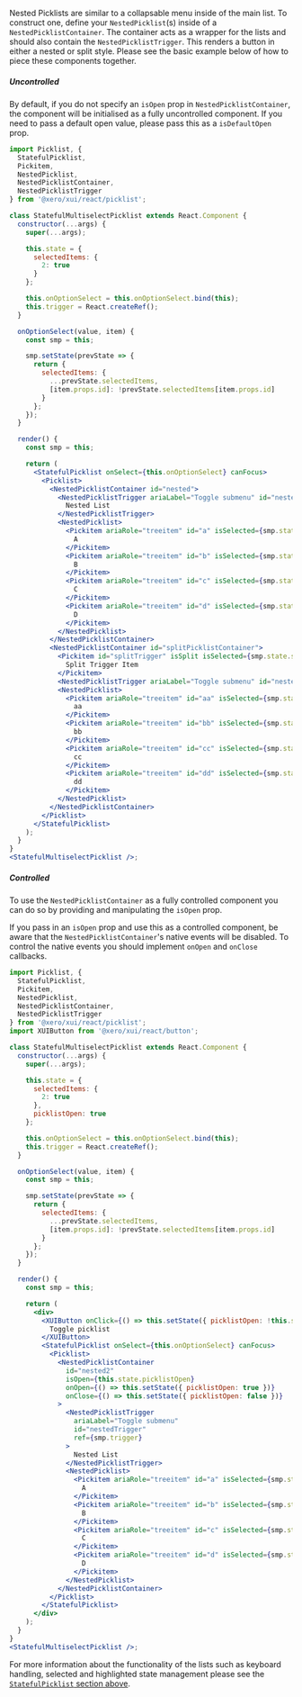 Nested Picklists are similar to a collapsable menu inside of the main list. To construct one, define your `NestedPicklist`(s) inside of a `NestedPicklistContainer`. The container acts as a wrapper for the lists and should also contain the `NestedPicklistTrigger`. This renders a button in either a nested or split style. Please see the basic example below of how to piece these components together.

##### Uncontrolled

By default, if you do not specify an `isOpen` prop in `NestedPicklistContainer`, the component will be initialised as a fully uncontrolled component. If you need to pass a default open value, please pass this as a `isDefaultOpen` prop.

```jsx harmony
import Picklist, {
  StatefulPicklist,
  Pickitem,
  NestedPicklist,
  NestedPicklistContainer,
  NestedPicklistTrigger
} from '@xero/xui/react/picklist';

class StatefulMultiselectPicklist extends React.Component {
  constructor(...args) {
    super(...args);

    this.state = {
      selectedItems: {
        2: true
      }
    };

    this.onOptionSelect = this.onOptionSelect.bind(this);
    this.trigger = React.createRef();
  }

  onOptionSelect(value, item) {
    const smp = this;

    smp.setState(prevState => {
      return {
        selectedItems: {
          ...prevState.selectedItems,
          [item.props.id]: !prevState.selectedItems[item.props.id]
        }
      };
    });
  }

  render() {
    const smp = this;

    return (
      <StatefulPicklist onSelect={this.onOptionSelect} canFocus>
        <Picklist>
          <NestedPicklistContainer id="nested">
            <NestedPicklistTrigger ariaLabel="Toggle submenu" id="nestedTrigger" ref={smp.trigger}>
              Nested List
            </NestedPicklistTrigger>
            <NestedPicklist>
              <Pickitem ariaRole="treeitem" id="a" isSelected={smp.state.selectedItems.a}>
                A
              </Pickitem>
              <Pickitem ariaRole="treeitem" id="b" isSelected={smp.state.selectedItems.b}>
                B
              </Pickitem>
              <Pickitem ariaRole="treeitem" id="c" isSelected={smp.state.selectedItems.c}>
                C
              </Pickitem>
              <Pickitem ariaRole="treeitem" id="d" isSelected={smp.state.selectedItems.d}>
                D
              </Pickitem>
            </NestedPicklist>
          </NestedPicklistContainer>
          <NestedPicklistContainer id="splitPicklistContainer">
            <Pickitem id="splitTrigger" isSplit isSelected={smp.state.selectedItems.splitTrigger}>
              Split Trigger Item
            </Pickitem>
            <NestedPicklistTrigger ariaLabel="Toggle submenu" id="nestedSplit" />
            <NestedPicklist>
              <Pickitem ariaRole="treeitem" id="aa" isSelected={smp.state.selectedItems.aa}>
                aa
              </Pickitem>
              <Pickitem ariaRole="treeitem" id="bb" isSelected={smp.state.selectedItems.bb}>
                bb
              </Pickitem>
              <Pickitem ariaRole="treeitem" id="cc" isSelected={smp.state.selectedItems.cc}>
                cc
              </Pickitem>
              <Pickitem ariaRole="treeitem" id="dd" isSelected={smp.state.selectedItems.dd}>
                dd
              </Pickitem>
            </NestedPicklist>
          </NestedPicklistContainer>
        </Picklist>
      </StatefulPicklist>
    );
  }
}
<StatefulMultiselectPicklist />;
```

##### Controlled

To use the `NestedPicklistContainer` as a fully controlled component you can do so by providing and manipulating the `isOpen` prop.

If you pass in an `isOpen` prop and use this as a controlled component, be aware that the `NestedPicklistContainer`'s native events will be disabled. To control the native events you should implement `onOpen` and `onClose` callbacks.

```jsx harmony
import Picklist, {
  StatefulPicklist,
  Pickitem,
  NestedPicklist,
  NestedPicklistContainer,
  NestedPicklistTrigger
} from '@xero/xui/react/picklist';
import XUIButton from '@xero/xui/react/button';

class StatefulMultiselectPicklist extends React.Component {
  constructor(...args) {
    super(...args);

    this.state = {
      selectedItems: {
        2: true
      },
      picklistOpen: true
    };

    this.onOptionSelect = this.onOptionSelect.bind(this);
    this.trigger = React.createRef();
  }

  onOptionSelect(value, item) {
    const smp = this;

    smp.setState(prevState => {
      return {
        selectedItems: {
          ...prevState.selectedItems,
          [item.props.id]: !prevState.selectedItems[item.props.id]
        }
      };
    });
  }

  render() {
    const smp = this;

    return (
      <div>
        <XUIButton onClick={() => this.setState({ picklistOpen: !this.state.picklistOpen })}>
          Toggle picklist
        </XUIButton>
        <StatefulPicklist onSelect={this.onOptionSelect} canFocus>
          <Picklist>
            <NestedPicklistContainer
              id="nested2"
              isOpen={this.state.picklistOpen}
              onOpen={() => this.setState({ picklistOpen: true })}
              onClose={() => this.setState({ picklistOpen: false })}
            >
              <NestedPicklistTrigger
                ariaLabel="Toggle submenu"
                id="nestedTrigger"
                ref={smp.trigger}
              >
                Nested List
              </NestedPicklistTrigger>
              <NestedPicklist>
                <Pickitem ariaRole="treeitem" id="a" isSelected={smp.state.selectedItems.a}>
                  A
                </Pickitem>
                <Pickitem ariaRole="treeitem" id="b" isSelected={smp.state.selectedItems.b}>
                  B
                </Pickitem>
                <Pickitem ariaRole="treeitem" id="c" isSelected={smp.state.selectedItems.c}>
                  C
                </Pickitem>
                <Pickitem ariaRole="treeitem" id="d" isSelected={smp.state.selectedItems.d}>
                  D
                </Pickitem>
              </NestedPicklist>
            </NestedPicklistContainer>
          </Picklist>
        </StatefulPicklist>
      </div>
    );
  }
}
<StatefulMultiselectPicklist />;
```

For more information about the functionality of the lists such as keyboard handling, selected and highlighted state management please see the [`StatefulPicklist` section above](#stateful-picklist).

